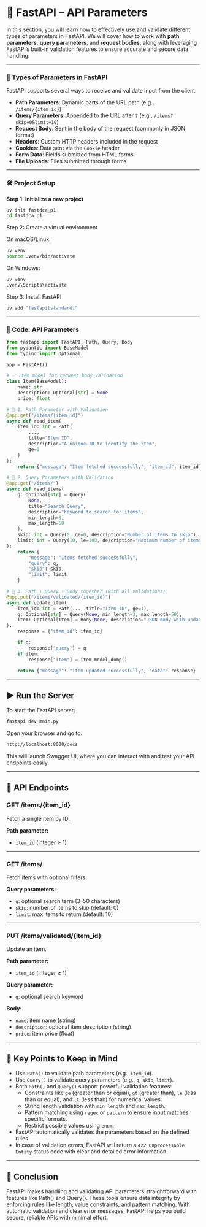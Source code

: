 # 🚀 FastAPI – API Parameters

In this section, you will learn how to effectively use and validate different types of parameters in FastAPI. We will cover how to work with **path parameters**, **query parameters**, and **request bodies**, along with leveraging FastAPI’s built-in validation features to ensure accurate and secure data handling.

---

### 🧩 Types of Parameters in FastAPI

FastAPI supports several ways to receive and validate input from the client:

- **Path Parameters**: Dynamic parts of the URL path (e.g., `/items/{item_id}`)
- **Query Parameters**: Appended to the URL after `?` (e.g., `/items?skip=0&limit=10`)
- **Request Body**: Sent in the body of the request (commonly in JSON format)
- **Headers**: Custom HTTP headers included in the request
- **Cookies**: Data sent via the `Cookie` header
- **Form Data**: Fields submitted from HTML forms
- **File Uploads**: Files submitted through forms

---

### 🛠️ Project Setup

**Step 1: Initialize a new project**
```bash
uv init fastdca_p1
cd fastdca_p1
```

Step 2: Create a virtual environment

On macOS/Linux:
```bash
uv venv
source .venv/bin/activate
```

On Windows:
```bash
uv venv
.venv\Scripts\activate
```

Step 3: Install FastAPI

```bash
uv add "fastapi[standard]"
```
---

### 🧪 Code: API Parameters

```python
from fastapi import FastAPI, Path, Query, Body
from pydantic import BaseModel
from typing import Optional

app = FastAPI()

# ✅ Item model for request body validation
class Item(BaseModel):
    name: str
    description: Optional[str] = None
    price: float

# 🔹 1. Path Parameter with Validation
@app.get("/items/{item_id}")
async def read_item(
    item_id: int = Path(
        ...,  
        title="Item ID",
        description="A unique ID to identify the item",
        ge=1  
    )
):
    return {"message": "Item fetched successfully", "item_id": item_id}

# 🔹 2. Query Parameters with Validation
@app.get("/items/")
async def read_items(
    q: Optional[str] = Query(
        None,
        title="Search Query",
        description="Keyword to search for items",
        min_length=3,
        max_length=50
    ),
    skip: int = Query(0, ge=0, description="Number of items to skip"),
    limit: int = Query(10, le=100, description="Maximum number of items to return")
):
    return {
        "message": "Items fetched successfully",
        "query": q,
        "skip": skip,
        "limit": limit
    }

# 🔹 3. Path + Query + Body together (with all validations)
@app.put("/items/validated/{item_id}")
async def update_item(
    item_id: int = Path(..., title="Item ID", ge=1),
    q: Optional[str] = Query(None, min_length=3, max_length=50),
    item: Optional[Item] = Body(None, description="JSON body with updated item data")
):
    response = {"item_id": item_id}

    if q:
        response["query"] = q
    if item:
        response["item"] = item.model_dump()

    return {"message": "Item updated successfully", "data": response}
```
---

## ▶️ Run the Server
To start the FastAPI server:

```bash
fastapi dev main.py
```

Open your browser and go to:

```bash
http://localhost:8000/docs
```

This will launch Swagger UI, where you can interact with and test your API endpoints easily.

---

## 🔗 API Endpoints

### GET /items/{item_id}  
Fetch a single item by ID.

**Path parameter:**
- `item_id` (integer ≥ 1)

---

### GET /items/  
Fetch items with optional filters.

**Query parameters:**
- `q`: optional search term (3–50 characters)  
- `skip`: number of items to skip (default: 0)  
- `limit`: max items to return (default: 10)

---

### PUT /items/validated/{item_id}  
Update an item.

**Path parameter:**
- `item_id` (integer ≥ 1)

**Query parameter:**
- `q`: optional search keyword

**Body:**
- `name`: item name (string)  
- `description`: optional item description (string)  
- `price`: item price (float)

--- 

## 📌 Key Points to Keep in Mind

- Use `Path()` to validate path parameters (e.g., `item_id`).
- Use `Query()` to validate query parameters (e.g., `q`, `skip`, `limit`).
- Both `Path()` and `Query()` support powerful validation features:
  - Constraints like `ge` (greater than or equal), `gt` (greater than), `le` (less than or equal), and `lt` (less than) for numerical values.
  - String length validation with `min_length` and `max_length`.
  - Pattern matching using `regex` or `pattern` to ensure input matches specific formats.
  - Restrict possible values using `enum`.
- FastAPI automatically validates the parameters based on the defined rules.
- In case of validation errors, FastAPI will return a `422 Unprocessable Entity` status code with clear and detailed error information.

---

## 🏁 Conclusion

FastAPI makes handling and validating API parameters straightforward with features like Path() and Query(). These tools ensure data integrity by enforcing rules like length, value constraints, and pattern matching. With automatic validation and clear error messages, FastAPI helps you build secure, reliable APIs with minimal effort.

